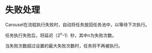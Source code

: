 # 失败处理
Carousel在流程执行失败时，自动将任务放回任务池中，以等待下次执行。

任务执行失败后，将延迟（2<sup>n</sup>-1）秒，其中n为失败次数。

当失败次数超过设置的最大失败次数时，任务将不再被执行。